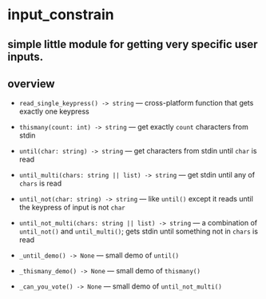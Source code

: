 # input_constrain

simple little module for getting very specific user inputs.
---

## overview

* `read_single_keypress() -> string` — cross-platform function that gets exactly one keypress

* `thismany(count: int) -> string` — get exactly `count` characters from stdin

* `until(char: string) -> string` — get characters from stdin until `char` is read

* `until_multi(chars: string || list) -> string` — get stdin until any of `chars` is read

* `until_not(char: string) -> string` — like `until()` except it reads until the keypress of input is not `char`

* `until_not_multi(chars: string || list) -> string` — a combination of `until_not()` and `until_multi()`; gets stdin until something not in `chars` is read

* `_until_demo() -> None` — small demo of `until()`

* `_thismany_demo() -> None` — small demo of `thismany()`

* `_can_you_vote() -> None` — small demo of `until_not_multi()`
